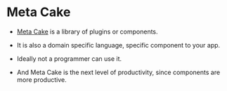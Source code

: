 # Meta Cake

- [Meta Cake](http://github.com/MetaBake/MetaCake-plugins-2) is a library of plugins or components.

- It is also a domain specific language, specific component to your app.

- Ideally not a programmer can use it.

- And Meta Cake is the next level of productivity, since components are more productive.